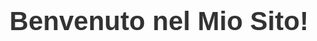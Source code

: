 <!DOCTYPE html>
<html lang="it">
<head>
    <meta charset="UTF-8">
    <meta name="viewport" content="width=device-width, initial-scale=1.0">
    <title>Il Mio Sito Web</title>
    <style>
        body {
            font-family: Arial, sans-serif;
            text-align: center;
            margin: 50px;
        }
        h1 {
            color: #333;
            font-size: 3em;
        }
    </style>
</head>
<body>
    <h1>Benvenuto nel Mio Sito!</h1>
</body>
</html>
